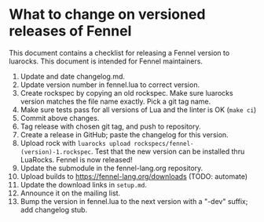 # What to change on versioned releases of Fennel

This document contains a checklist for releasing a Fennel version to luarocks. This document
is intended for Fennel maintainers.

1. Update and date changelog.md.
2. Update version number in fennel.lua to correct version.
3. Create rockspec by copying an old rockspec. Make sure luarocks version
   matches the file name exactly. Pick a git tag name.
4. Make sure tests pass for all versions of Lua and the linter is OK (`make ci`)
5. Commit above changes.
6. Tag release with chosen git tag, and push to repository.
7. Create a release in GitHub; paste the changelog for this version.
8. Upload rock with `luarocks upload rockspecs/fennel-(version)-1.rockspec`. Test that the new version can be installed thru LuaRocks. Fennel is now released!
9. Update the submodule in the fennel-lang.org repository.
10. Upload builds to https://fennel-lang.org/downloads (TODO: automate)
11. Update the download links in `setup.md`.
12. Announce it on the mailing list.
13. Bump the version in fennel.lua to the next version with a "-dev" suffix; add changelog stub.

